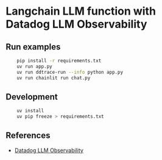 # Langchain LLM function with Datadog LLM Observability

## Run examples

```bash
    pip install -r requirements.txt
    uv run app.py
    uv run ddtrace-run --info python app.py
    uv run chainlit run chat.py
```

## Development

```bash
    uv install
    uv pip freeze > requirements.txt
```


## References

* [Datadog LLM Observability](https://docs.datadoghq.com/llm_observability/)